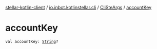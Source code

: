 [stellar-kotlin-client](../../index.md) / [io.inbot.kotlinstellar.cli](../index.md) / [CliSteArgs](index.md) / [accountKey](./account-key.md)

# accountKey

`val accountKey: `[`String`](https://kotlinlang.org/api/latest/jvm/stdlib/kotlin/-string/index.html)`?`